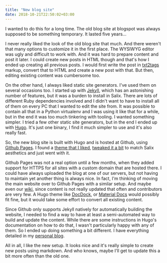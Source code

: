```yaml
---
title: "New blog site"
date: 2018-10-21T22:50:02+03:00
---
```


I wanted to do this for a long time. The old blog site at blogspot was
always supposed to be something temporary. It lasted five years...

I never really liked the look of the old blog site that much. And there
weren't that many options to customize it in the first place. The
WYSIWYG editor was ugly and difficult to work with. And it was hard to
prepare content and post it later. I could create new posts in HTML
though and that's how I ended up creating all previous posts. I would
first write the post in [txt2tags](https://txt2tags.org/) markup,
convert that to HTML and create a new post with that. But then, editing
existing content was cumbersome too.

On the other hand, I always liked static site generators. I've used them
on several occasions too. I started up with
[Jekyll](https://jekyllrb.com/), which has an astonishing number of
features, but it was a burden to install in
Salix. There are lots of different Ruby dependencies involved and I
didn't want to have to install all of them on every PC that I wanted to
edit the site from. It was possible to contain all that in a Python
virtualenv and I was using it like that for a while, but in the end it
was too much tinkering with tooling. I wanted something simpler. I
tried a few other static site generators, but in the end I ended up
with [Hugo](https://gohugo.io). It's just one binary, I find it much
simpler to use and it's also really fast.

So, the new blog site is built with Hugo and is hosted
at Github, using [Github Pages](https://pages.github.com/). I found a
[theme that I liked](https://themes.gohugo.io/hugo-theme-even/),
[tweaked it a bit](https://github.com/gapan/hugo-theme-even) to match Salix
aesthetics and just went with it.

Github Pages was not a real option until a few months, when they added
support for HTTPS for all sites with a custom domain that are hosted
there. I could have always uploaded the blog at one of our servers, but
not having to maintain yet another thing is always nice. In fact, I'm
thinking of moving the main website over to Github Pages with a similar
setup. And maybe even our [wiki](https://docs.salixos.org/), since
content is not really updated that often and contributors are very few.
A Hugo theme like [DocDock](https://themes.gohugo.io/docdock/), or
[Material Docs](https://themes.gohugo.io/material-docs/) would possibly
fit fine, but it would take some effort to convert all existing content.

Since Github only supports Jekyll natively for automatically building
the website, I needed to find a way to have at least a semi-automated
way to build and update the content. While there are some instructions
in Hugo's documentation on how to do that, I wasn't particularly happy
with any of them. So I ended up doing something a bit different. I have
everything detailed in my
[personal blog](https://vlahavas.com/posts/20180919-hugo_with_github_pages/).

All in all, I like the new setup. It looks nice and it's really simple
to create new posts using markdown.  And who knows, maybe I'll get to
update this a bit more often than the old one.
